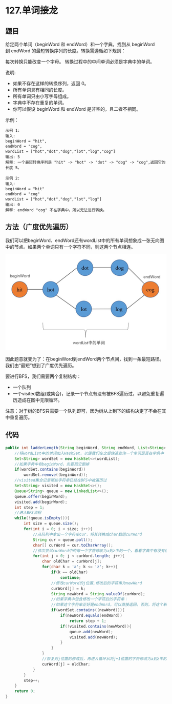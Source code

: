 # 127.单词接龙


## 题目
给定两个单词（beginWord 和 endWord）和一个字典，找到从 beginWord 到 endWord 的最短转换序列的长度。转换需遵循如下规则：

每次转换只能改变一个字母。
转换过程中的中间单词必须是字典中的单词。

说明:
* 如果不存在这样的转换序列，返回 0。
* 所有单词具有相同的长度。
* 所有单词只由小写字母组成。
* 字典中不存在重复的单词。
* 你可以假设 beginWord 和 endWord 是非空的，且二者不相同。


示例：

    示例 1:
    输入:
    beginWord = "hit",
    endWord = "cog",
    wordList = ["hot","dot","dog","lot","log","cog"]
    输出: 5
    解释: 一个最短转换序列是 "hit" -> "hot" -> "dot" -> "dog" -> "cog",返回它的长度 5。

    示例 2:
    输入:
    beginWord = "hit"
    endWord = "cog"
    wordList = ["hot","dot","dog","lot","log"]
    输出: 0
    解释: endWord "cog" 不在字典中，所以无法进行转换。


## 方法（广度优先遍历）
我们可以把beginWord、endWord还有wordList中的所有单词想象成一张无向图中的节点。如果两个单词只有一个字符不同，则这两个节点相连。

![](127.单词接龙.jpg)

因此题意就变为了：在beginWord到endWord两个节点间，找到一条最短路径。我们由“最短”想到了广度优先遍历。

要进行BFS，我们需要两个复制结构：
* 一个队列
* 一个visited数组(或集合)，记录一个节点有没有被BFS遍历过，以避免重复遍历造成在图中无限循环。

注意：对于树的BFS只需要一个队列即可，因为树从上到下的结构决定了不会在其中重复遍历。


## 代码
```java
public int ladderLength(String beginWord, String endWord, List<String> wordList){
    //将wordList中的单词加入HashSet，以便我们在之后快速查询一个单词是否在字典中
    Set<String> wordSet = new HashSet<>(wordList);
    //如果字典中有beginWord，先要把它删掉
    if(wordSet.contains(beginWord))
        wordSet.remove((beginWord));
    //visited集合记录哪些字符串已经在BFS中被遍历过
    Set<String> visited = new HashSet<>();
    Queue<String> queue = new LinkedList<>();
    queue.offer(beginWord);
    visited.add(beginWord);
    int step = 1;
    //进入BFS流程
    while(!queue.isEmpty()){
        int size = queue.size();
        for(int i = 0; i < size; i++){
            //从队列中拿出一个字符串cur，将其转换成char数组curWord
            String cur = queue.poll();
            char[] curWord = cur.toCharArray();
            //依次尝试curWord中的每一个字符修改为a到z中的一个，看看字典中有没有相应字符
            for(int j = 0; j < curWord.length; j++){
                char oldChar = curWord[j];
                for(char k = 'a'; k <= 'z'; k++){
                    if(k == oldChar)
                        continue;
                    //修改curWord的j位置,修改后的字符串为newWord
                    curWord[j] = k;
                    String newWord = String.valueOf(curWord);
                    //如果字典中包含修改一个字符后的字符串：
                    //如果这个字符串正好是endWord，可以直接返回。否则，将这个新字符串加入队列并标记
                    if(wordSet.contains((newWord))){
                        if(newWord.equals(endWord))
                            return step + 1;
                        if(!visited.contains(newWord)){
                            queue.add(newWord);
                            visited.add(newWord);
                        }
                    }
                }
                //恢复对j位置的修改后，再进入循环从将j+1位置的字符修改为a到z中的一个
                curWord[j] = oldChar;
            }
        }
        step++;
    }
    return 0;
}
```